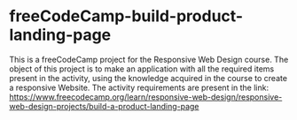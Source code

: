 # freeCodeCamp-build-product-landing-page
This is a freeCodeCamp project for the Responsive Web Design course. The object of this project is to make an application with all the required items present in the activity, using the knowledge acquired in the course to create a responsive Website. The activity requirements are present in the link: https://www.freecodecamp.org/learn/responsive-web-design/responsive-web-design-projects/build-a-product-landing-page
